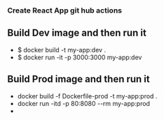 ### Create React App git hub actions

## Build Dev image and then run it

- $ docker build -t my-app:dev .
- $ docker run -it -p 3000:3000 my-app:dev

## Build Prod image and then run it

- docker build -f Dockerfile-prod -t my-app:prod .
- docker run -itd -p 80:8080 --rm my-app:prod
- 